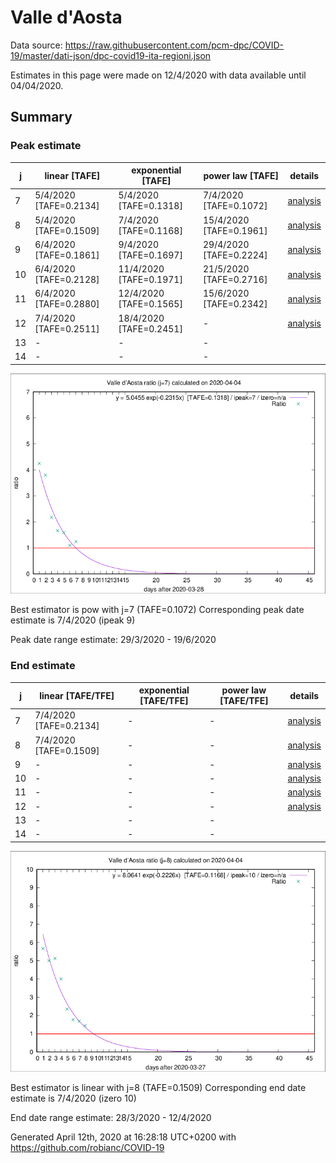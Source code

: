 # Valle d'Aosta


Data source: https://raw.githubusercontent.com/pcm-dpc/COVID-19/master/dati-json/dpc-covid19-ita-regioni.json

Estimates in this page were made on 12/4/2020 with data available until 04/04/2020.


## Summary 

### Peak estimate 
|j|linear [TAFE]|exponential [TAFE]|power law [TAFE]|details|
|---|----|-----------|---------|-------|
|7|5/4/2020 [TAFE=0.2134]|5/4/2020 [TAFE=0.1318]|7/4/2020 [TAFE=0.1072]|[analysis](COVID-19_valle_d'aosta_j7_2020-04-04.md)|
|8|5/4/2020 [TAFE=0.1509]|7/4/2020 [TAFE=0.1168]|15/4/2020 [TAFE=0.1961]|[analysis](COVID-19_valle_d'aosta_j8_2020-04-04.md)|
|9|6/4/2020 [TAFE=0.1861]|9/4/2020 [TAFE=0.1697]|29/4/2020 [TAFE=0.2224]|[analysis](COVID-19_valle_d'aosta_j9_2020-04-04.md)|
|10|6/4/2020 [TAFE=0.2128]|11/4/2020 [TAFE=0.1971]|21/5/2020 [TAFE=0.2716]|[analysis](COVID-19_valle_d'aosta_j10_2020-04-04.md)|
|11|6/4/2020 [TAFE=0.2880]|12/4/2020 [TAFE=0.1565]|15/6/2020 [TAFE=0.2342]|[analysis](COVID-19_valle_d'aosta_j11_2020-04-04.md)|
|12|7/4/2020 [TAFE=0.2511]|18/4/2020 [TAFE=0.2451]|-|[analysis](COVID-19_valle_d'aosta_j12_2020-04-04.md)|
|13|-|-|-||
|14|-|-|-||

![best peak estimate](COVID-19_valle_d'aosta_j7_2020-04-04.png)

Best estimator is pow with j=7 (TAFE=0.1072)
Corresponding peak date estimate is 7/4/2020 (ipeak 9)


Peak date range estimate: 29/3/2020 - 19/6/2020

### End estimate 
|j|linear [TAFE/TFE]|exponential [TAFE/TFE]|power law [TAFE/TFE]|details|
|---|----|-----------|---------|-------|
|7|7/4/2020 [TAFE=0.2134]|-|-|[analysis](COVID-19_valle_d'aosta_j7_2020-04-04.md)|
|8|7/4/2020 [TAFE=0.1509]|-|-|[analysis](COVID-19_valle_d'aosta_j8_2020-04-04.md)|
|9|-|-|-|[analysis](COVID-19_valle_d'aosta_j9_2020-04-04.md)|
|10|-|-|-|[analysis](COVID-19_valle_d'aosta_j10_2020-04-04.md)|
|11|-|-|-|[analysis](COVID-19_valle_d'aosta_j11_2020-04-04.md)|
|12|-|-|-|[analysis](COVID-19_valle_d'aosta_j12_2020-04-04.md)|
|13|-|-|-||
|14|-|-|-||

![best zero estimate](COVID-19_valle_d'aosta_j8_2020-04-04.png)

Best estimator is linear with j=8 (TAFE=0.1509)
Corresponding end date estimate is 7/4/2020 (izero 10)


End date range estimate: 28/3/2020 - 12/4/2020

Generated April 12th, 2020 at 16:28:18 UTC+0200 with https://github.com/robianc/COVID-19
